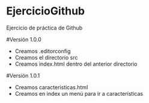 # EjercicioGithub
Ejercicio de práctica de Github

#Versión 1.0.0
- Creamos .editorconfig
- Creamos el directorio src
- Creamos index.html dentro del anterior directorio

#Versión 1.0.1
- Creamos caracteristicas.html
- Creamos en index un menú para ir a características